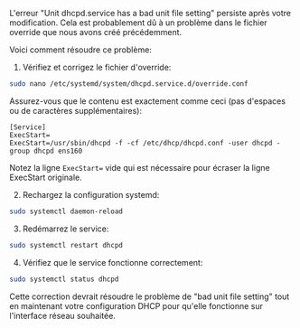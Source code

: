 L'erreur "Unit dhcpd.service has a bad unit file setting" persiste après votre modification. Cela est probablement dû à un problème dans le fichier override que nous avons créé précédemment.

Voici comment résoudre ce problème:

1. Vérifiez et corrigez le fichier d'override:
```bash
sudo nano /etc/systemd/system/dhcpd.service.d/override.conf
```

Assurez-vous que le contenu est exactement comme ceci (pas d'espaces ou de caractères supplémentaires):
```
[Service]
ExecStart=
ExecStart=/usr/sbin/dhcpd -f -cf /etc/dhcp/dhcpd.conf -user dhcpd -group dhcpd ens160
```

Notez la ligne `ExecStart=` vide qui est nécessaire pour écraser la ligne ExecStart originale.

2. Rechargez la configuration systemd:
```bash
sudo systemctl daemon-reload
```

3. Redémarrez le service:
```bash
sudo systemctl restart dhcpd
```

4. Vérifiez que le service fonctionne correctement:
```bash
sudo systemctl status dhcpd
```

Cette correction devrait résoudre le problème de "bad unit file setting" tout en maintenant votre configuration DHCP pour qu'elle fonctionne sur l'interface réseau souhaitée.
